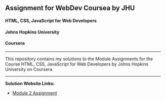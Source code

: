 ## Assignment for WebDev Coursea by JHU

#### HTML, CSS, JavaScript for Web Developers
#### Johns Hopkins University
#### Coursera

---
This repository contains my solutions to the Module Assignments for the Course HTML, CSS, JavaScript for Web Developers by Johns Hopkins University on Coursera. 

---

**Solution Website Links:**
- [Module 2 Assignment](https://coursera-ck.github.io/webdev-jhu/Module%202/index.html)
